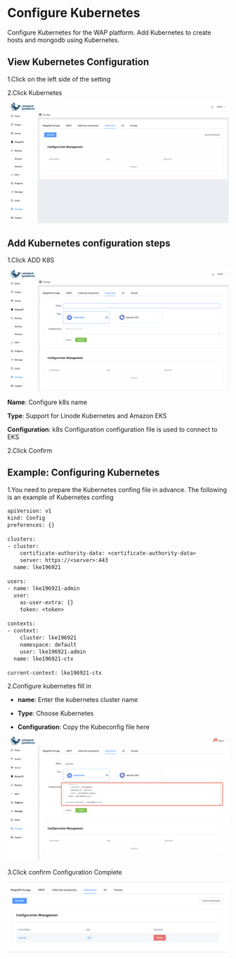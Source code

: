 # Configure Kubernetes

Configure Kubernetes for the WAP platform. Add Kubernetes to create hosts and mongodb using Kubernetes.

## View Kubernetes Configuration

1.Click on the left side of the setting

2.Click Kubernetes

![Kubernetes](../images/13-Setting/Kubernetes.png)



## Add Kubernetes configuration steps

1.Click ADD K8S

![Kubernetes1](../images/13-Setting/Kubernetes1.png)

**Name**: Configure k8s name

**Type**: Support for Linode Kubernetes and Amazon EKS

**Configuration**: k8s Configuration configuration file is used to connect to EKS

2.Click Confirm



## Example: Configuring Kubernetes 

1.You need to prepare the Kubernetes confing file in advance. The following is an example of Kubernetes confing

```
apiVersion: v1
kind: Config
preferences: {}

clusters:
- cluster:
    certificate-authority-data: <certificate-authority-data>
    server: https://<server>:443
  name: lke196921

users:
- name: lke196921-admin
  user:
    as-user-extra: {}
    token: <token>

contexts:
- context:
    cluster: lke196921
    namespace: default
    user: lke196921-admin
  name: lke196921-ctx

current-context: lke196921-ctx
```

2.Configure kubernetes fill in

* **name**: Enter the kubernetes cluster name

* **Type**: Choose Kubernetes
* **Configuration**: Copy the Kubeconfig file here

![Kubernetes6](../images/13-Setting/Kubernetes6.png)

3.Click confirm Configuration Complete

![Kubernetes7](../images/13-Setting/Kubernetes7.png)
